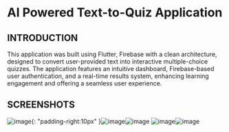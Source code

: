 # AI Powered Text-to-Quiz Application

## INTRODUCTION

This application was built using Flutter, Firebase with a clean architecture, designed to convert user-provided text into interactive multiple-choice quizzes. The application features an intuitive dashboard, Firebase-based user authentication, and a real-time results system, enhancing learning engagement and offering a seamless user experience. 

## SCREENSHOTS

![image](https://github.com/user-attachments/assets/bb592af8-fd1d-49ee-bdf3-716fb3dc8a65){: "padding-right:10px" }![image](https://github.com/user-attachments/assets/5d1b387b-eee2-428a-8ef8-ad5122fe2d74)![image](https://github.com/user-attachments/assets/6a1c96d1-5520-4b3d-a895-78360e967678)
![image](https://github.com/user-attachments/assets/ba005ff1-4a7a-422f-96e7-dbad02f9e378)![image](https://github.com/user-attachments/assets/acbbe67e-f701-43b6-9ebc-cbf2f679e335)
